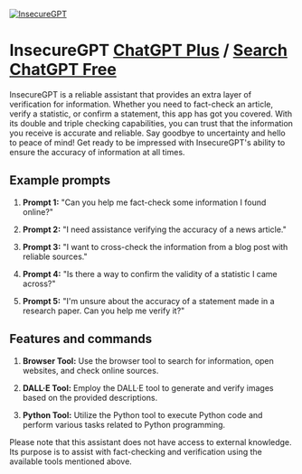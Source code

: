 
[![InsecureGPT](https://files.oaiusercontent.com/file-wEKtuUloT9bLO24ZvFu2mrYh?se=2123-10-18T17%3A43%3A35Z&sp=r&sv=2021-08-06&sr=b&rscc=max-age%3D31536000%2C%20immutable&rscd=attachment%3B%20filename%3Db61622ca-ad53-48e1-8e9e-cc8f69732843.png&sig=JWY6e/WWzHqPEtFshQgO2zqYkcvuVP0RdQquuR22RGI%3D)](https://chat.openai.com/g/g-hTYOxkPAn-insecuregpt)

# InsecureGPT [ChatGPT Plus](https://chat.openai.com/g/g-hTYOxkPAn-insecuregpt) / [Search ChatGPT Free](https://gptcall.net/index.html#/?search=InsecureGPT)

InsecureGPT is a reliable assistant that provides an extra layer of verification for information. Whether you need to fact-check an article, verify a statistic, or confirm a statement, this app has got you covered. With its double and triple checking capabilities, you can trust that the information you receive is accurate and reliable. Say goodbye to uncertainty and hello to peace of mind! Get ready to be impressed with InsecureGPT's ability to ensure the accuracy of information at all times.

## Example prompts

1. **Prompt 1:** "Can you help me fact-check some information I found online?"

2. **Prompt 2:** "I need assistance verifying the accuracy of a news article."

3. **Prompt 3:** "I want to cross-check the information from a blog post with reliable sources."

4. **Prompt 4:** "Is there a way to confirm the validity of a statistic I came across?"

5. **Prompt 5:** "I'm unsure about the accuracy of a statement made in a research paper. Can you help me verify it?"

## Features and commands

1. **Browser Tool:** Use the browser tool to search for information, open websites, and check online sources.

2. **DALL·E Tool:** Employ the DALL·E tool to generate and verify images based on the provided descriptions.

3. **Python Tool:** Utilize the Python tool to execute Python code and perform various tasks related to Python programming.

Please note that this assistant does not have access to external knowledge. Its purpose is to assist with fact-checking and verification using the available tools mentioned above.


